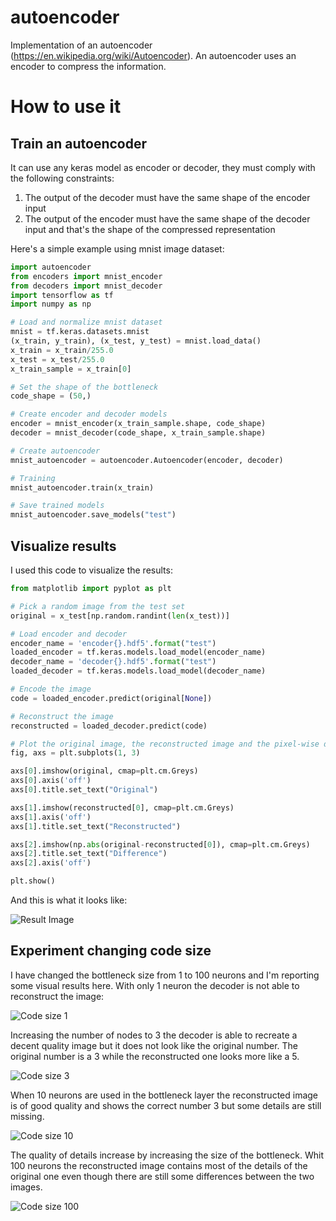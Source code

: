 # autoencoder
Implementation of an autoencoder (https://en.wikipedia.org/wiki/Autoencoder). An autoencoder uses an encoder to compress the information.

# How to use it
## Train an autoencoder
It can use any keras model as encoder or decoder, they must comply with the following constraints:
1. The output of the decoder must have the same shape of the encoder input
2. The output of the encoder must have the same shape of the decoder input and that's the shape of the compressed representation

Here's a simple example using mnist image dataset:
```python
import autoencoder
from encoders import mnist_encoder
from decoders import mnist_decoder
import tensorflow as tf
import numpy as np

# Load and normalize mnist dataset
mnist = tf.keras.datasets.mnist
(x_train, y_train), (x_test, y_test) = mnist.load_data()
x_train = x_train/255.0
x_test = x_test/255.0
x_train_sample = x_train[0]

# Set the shape of the bottleneck
code_shape = (50,)

# Create encoder and decoder models
encoder = mnist_encoder(x_train_sample.shape, code_shape)
decoder = mnist_decoder(code_shape, x_train_sample.shape)

# Create autoencoder
mnist_autoencoder = autoencoder.Autoencoder(encoder, decoder)

# Training
mnist_autoencoder.train(x_train)

# Save trained models
mnist_autoencoder.save_models("test")
```
## Visualize results
I used this code to visualize the results:
```python
from matplotlib import pyplot as plt

# Pick a random image from the test set
original = x_test[np.random.randint(len(x_test))]

# Load encoder and decoder
encoder_name = 'encoder{}.hdf5'.format("test")
loaded_encoder = tf.keras.models.load_model(encoder_name)
decoder_name = 'decoder{}.hdf5'.format("test")
loaded_decoder = tf.keras.models.load_model(decoder_name)

# Encode the image
code = loaded_encoder.predict(original[None])

# Reconstruct the image
reconstructed = loaded_decoder.predict(code)

# Plot the original image, the reconstructed image and the pixel-wise difference between the two images
fig, axs = plt.subplots(1, 3)

axs[0].imshow(original, cmap=plt.cm.Greys)
axs[0].axis('off')
axs[0].title.set_text("Original")

axs[1].imshow(reconstructed[0], cmap=plt.cm.Greys)
axs[1].axis('off')
axs[1].title.set_text("Reconstructed")

axs[2].imshow(np.abs(original-reconstructed[0]), cmap=plt.cm.Greys)
axs[2].title.set_text("Difference")
axs[2].axis('off')

plt.show()
```
And this is what it looks like:

![Result Image](https://i.imgur.com/KRQSFMc.png)

## Experiment changing code size
I have changed the bottleneck size from 1 to 100 neurons and I'm reporting some visual results here. 
With only 1 neuron the decoder is not able to reconstruct the image:

![Code size 1](https://i.imgur.com/pMjvdzM.png)

Increasing the number of nodes to 3 the decoder is able to recreate a decent quality image but it does not look like the original number. The original number is a 3 while the reconstructed one looks more like a 5.

![Code size 3](https://i.imgur.com/XyO84bf.png)

When 10 neurons are used in the bottleneck layer the reconstructed image is of good quality and shows the correct number 3 but some details are still missing.

![Code size 10](https://i.imgur.com/vPNIzJr.png)

The quality of details increase by increasing the size of the bottleneck. Whit 100 neurons the reconstructed image contains most of the details of the original one even though there are still some differences between the two images.

![Code size 100](https://i.imgur.com/6WdEaF5.png)
